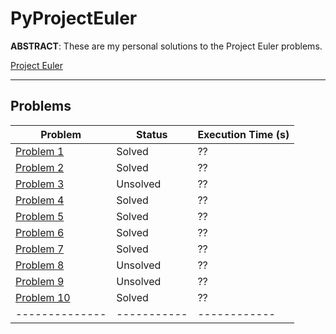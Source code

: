# PyProjectEuler

**ABSTRACT**:
These are my personal solutions to the Project Euler problems. 

[Project Euler](https://projecteuler.net/)
  
****************************************************************

## Problems

| Problem        | Status     | Execution Time (s) |
|--------------|-----------|------------|
| [Problem 1](https://github.com/spicyNoodles15/PyProjectEuler/blob/main/Problem_1.py) | Solved      | ??       |
| [Problem 2](https://github.com/spicyNoodles15/PyProjectEuler/blob/main/Problem_2.py) | Solved      | ??       |
| [Problem 3](https://github.com/spicyNoodles15/PyProjectEuler/blob/main/Problem_3.py) | Unsolved      | ??       |
| [Problem 4](https://github.com/spicyNoodles15/PyProjectEuler/blob/main/Problem_4.py) | Solved      | ??       |
| [Problem 5](https://github.com/spicyNoodles15/PyProjectEuler/blob/main/Problem_5.py) | Solved      | ??       |
| [Problem 6](https://github.com/spicyNoodles15/PyProjectEuler/blob/main/Problem_6.py) | Solved      | ??       |
| [Problem 7](https://github.com/spicyNoodles15/PyProjectEuler/blob/main/Problem_7.py) | Solved      | ??       |
| [Problem 8](https://github.com/spicyNoodles15/PyProjectEuler/blob/main/Problem_8.py) | Unsolved      | ??       |
| [Problem 9](https://github.com/spicyNoodles15/PyProjectEuler/blob/main/Problem_9.py) | Unsolved      | ??       |
| [Problem 10](https://github.com/spicyNoodles15/PyProjectEuler/blob/main/Problem_10.py) | Solved      | ??       |
|--------------|-----------|------------|
